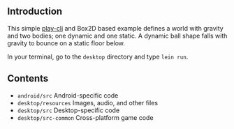 ## Introduction

This simple [play-clj](https://github.com/oakes/play-clj) and Box2D based example defines a world with gravity and two bodies; one dynamic and one static. A dynamic ball shape falls with gravity to bounce on a static floor below.

In your terminal, go to the `desktop` directory and type `lein run`.

## Contents

* `android/src` Android-specific code
* `desktop/resources` Images, audio, and other files
* `desktop/src` Desktop-specific code
* `desktop/src-common` Cross-platform game code
